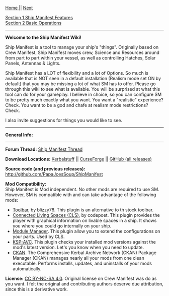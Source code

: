 [Home ](https://github.com/PapaJoesSoup/ShipManifest/wiki)|| [Next](https://github.com/PapaJoesSoup/ShipManifest/wiki/1.0---Ship-Manifest-Features)

[Section 1 Ship Manifest Features](https://github.com/PapaJoesSoup/ShipManifest/wiki/1.0---Ship-Manifest-Features)  
[Section 2 Basic Operations](https://github.com/PapaJoesSoup/ShipManifest/wiki/2.0---Basic-Operation)
***  

**Welcome to the Ship Manifest Wiki!**

Ship Manifest is a tool to manage your ship's "things".  Originally based on Crew Manifest, Ship Manifest moves crew, Science and Resources around from part to part within your vessel, as well as controlling Hatches, Solar Panels, Antennas & Lights.

Ship Manifest has a LOT of flexibility and a lot of Options.  So much is available that is NOT seen in a default installation (Realism mode set ON by default) that you may be missing a lot of what SM has to offer.   Please go through this wiki to see what is available.   You will be surprised at what this tool can do for your gameplay.  I believe in choice, so you can configure SM to be pretty much exactly what you want.  You want a "realistic" experience?  Check.   You want to be a god and chafe at realism mode restrictions?  Check.

I also invite suggestions for things you would like to see.

***
**General Info:**
***
**Forum Thread:**  [Ship Manifest Thread](http://forum.kerbalspaceprogram.com/threads/62270)

**Download Locations:**   [Kerbalstuff](https://kerbalstuff.com/mod/261/Ship%20Manifest) || [CurseForge](http://kerbal.curseforge.com/plugins/220357-ship-manifest) || [GitHub (all releases)](https://github.com/PapaJoesSoup/ShipManifest/releases)  

**Source code (and previous releases):**   http://github.com/PapaJoesSoup/ShipManifest

**Mod Compatibility:**   
Ship Manifest is Mod independent.  No other mods are required to use SM.  However, SM is compatible with and can take advantage of the following mods: 
- [Toolbar](http://forum.kerbalspaceprogram.com/threads/60863), by blizzy78.  This plugin is an alternative to th stock toolbar.
- [Connected Living Spaces (CLS)](http://forum.kerbalspaceprogram.com/threads/70161), by codepoet.  This plugin provides the player with graphical information on livable spaces in a ship.  It shows you where you could go internally on your ship.
- [Module Manager](http://forum.kerbalspaceprogram.com/threads/55219).   This plugin allow you to extend the configurations on your parts.  Used by CLS.
- [KSP-AVC](http://forum.kerbalspaceprogram.com/threads/79745).  This plugin checks your installed mod versions against the mod's latest version.  Let's you know when you need to update.
- [CKAN](http://forum.kerbalspaceprogram.com/threads/100067).  The Comprehensive Kerbal Archive Network (CKAN) Package Manager (CKAN) manages nearly all your mods from one clean executable.  Performs installs, updates, and uninstalls of your mods automatically.

**License:** [CC BY-NC-SA 4.0](http://creativecommons.org/licenses/by-nc-sa/4.0/).  Original license on Crew Manifest was do as you want.  I felt the original and contributing authors deserve due attribution, since this is a derivative work.